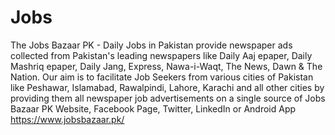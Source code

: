 # Jobs
The Jobs Bazaar PK - Daily Jobs in Pakistan provide newspaper ads collected from Pakistan's leading newspapers like Daily Aaj epaper, Daily Mashriq epaper, Daily Jang, Express, Nawa-i-Waqt, The News, Dawn & The Nation. Our aim is to facilitate Job Seekers from various cities of Pakistan like Peshawar, Islamabad, Rawalpindi, Lahore, Karachi and all other cities by providing them all newspaper job advertisements on a single source of Jobs Bazaar PK Website, Facebook Page, Twitter, LinkedIn or Android App
https://www.jobsbazaar.pk/

